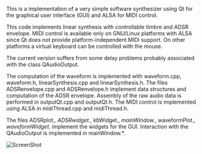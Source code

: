 This is a implementation of a very simple software synthesizer using Qt for
the graphical user interface (GUI) and ALSA for MIDI control.

This code implements linear synthesis with controllable timbre and ADSR 
envelope. MIDI control is available only on GNU/Linux platforms with ALSA since
Qt does not provide platform-independent MIDI support. On other platforms a 
virtual keyboard can be controlled with the mouse. 

The current version suffers from some delay problems probably associated with
the class QAudioOutput.

The computation of the waveform is implemented with waveform.cpp, waveform.h, 
linearSynthesis.cpp and linearSynthesis.h. The files ADSRenvelope.cpp and 
ADSRenvelope.h implement data structures and computation of the ADSR envelope.
Assembly of the raw audio data is performed in outputQt.cpp and outputQt.h.
The MIDI control is implemented using ALSA in midiThread.cpp and midiThread.h.

The files ADSRplot.*, ADSRwidget.*, kbWidget.*, mainWindow.*, waveformPlot.*, 
waveformWidget.* implement the widgets for the GUI. Interaction with the
QAudioOutput is implemented in mainWindow.*.

![ScreenShot](https://raw.github.com/vsr83/miniSynth/master/scrshot.png)